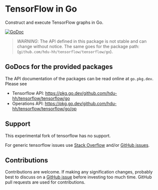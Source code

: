 # TensorFlow in Go

Construct and execute TensorFlow graphs in Go.

[![GoDoc](https://godoc.org/github.com/hdu-hh/tensorflow/tensorflow/go?status.svg)](https://godoc.org/github.com/hdu-hh/tensorflow/tensorflow/go)

> *WARNING*: The API defined in this package is not stable and can change
> without notice. The same goes for the package path:
> (`github.com/hdu-hh/tensorflow/tensorflow/go`).

## GoDocs for the provided packages

The API documentation of the packages can be read online at `go.pkg.dev`. Please see
* Tensorflow API: https://pkg.go.dev/github.com/hdu-hh/tensorflow/tensorflow/go
* Operations API: https://pkg.go.dev/github.com/hdu-hh/tensorflow/tensorflow/go/op

## Support

This experimental fork of tensorflow has no support.

For generic tensorflow issues
use [Stack Overflow](http://stackoverflow.com/questions/tagged/tensorflow)
and/or [GitHub issues](https://github.com/tensorflow/tensorflow/issues).

## Contributions

Contributions are welcome. If making any signification changes, probably best to
discuss on a [GitHub issue](https://github.com/hdu-hh/tensorflow/issues)
before investing too much time. GitHub pull requests are used for contributions.
